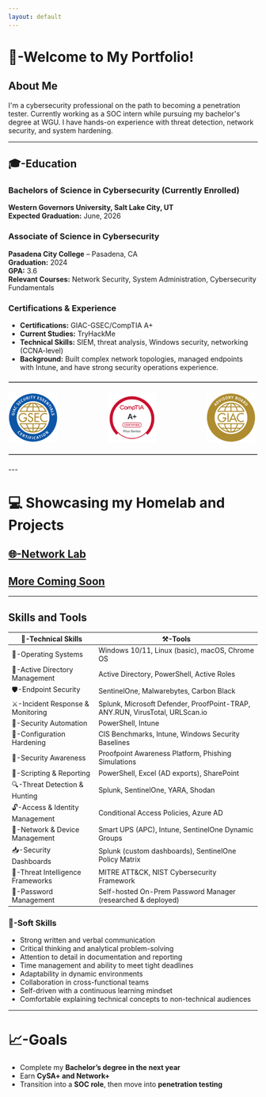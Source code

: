 ```yaml
---
layout: default
---
```


# 👋-Welcome to My Portfolio! 

## About Me  
I'm a cybersecurity professional on the path to becoming a penetration tester. Currently working as a SOC intern while pursuing my bachelor's degree at WGU. I have hands-on experience with threat detection, network security, and system hardening.

--- 

## 🎓-Education

### Bachelors of Science in Cybersecurity (Currently Enrolled)  
**Western Governors University, Salt Lake City, UT**  
**Expected Graduation:** June, 2026

### Associate of Science in Cybersecurity  
**Pasadena City College** – Pasadena, CA  
**Graduation:** 2024  
**GPA:** 3.6  
**Relevant Courses:** Network Security, System Administration, Cybersecurity Fundamentals

### Certifications & Experience  
- **Certifications:** GIAC-GSEC/CompTIA A+
- **Current Studies:** TryHackMe
- **Technical Skills:** SIEM, threat analysis, Windows security, networking (CCNA-level)  
- **Background:** Built complex network topologies, managed endpoints with Intune, and have strong security operations experience.

<hr style="border: 1px solid #ccc; margin: 20px 0;">

<div style="display: flex; gap: 100px;">
  <a href="https://www.credly.com/badges/eda603c2-8af8-485f-84f9-8b2901f35842/public_url">
    <img src="Assets/Certification/giac-security-essentials-certification-gsec.png" style="width: 100px; height:100px;">
  </a> <!-- Closing the first <a> tag -->
  
  <a href="https://www.credly.com/badges/fd9bc18e-5a51-48fb-baec-c11ca84ffdda/public_url">
    <img src="Assets/Certification/comptia-a-ce-certification.1.png" style="width: 100px; height:100px;">
  </a> <!-- Closing the second <a> tag -->

  <a href="https://www.credly.com/badges/aebdbd01-a8ef-4e2b-8746-93ecfe2f14ae/public_url">
    <img src="Assets/Certification/giac-advisory-board.1.png" style="width: 100px; height:100px;">   
  </a> <!-- Closing the third <a> tag -->
</div>

<hr style="border: 1px solid #ccc; margin: 20px 0;">
---

# 💻 Showcasing my Homelab and Projects
## [🌐-Network Lab](./projects/network-lab.html)
## [More Coming Soon]()

---

<h2>Skills and Tools</h2>

<table>
  <thead>
    <tr>
      <th>🤖-Technical Skills</th>
      <th>⚒️-Tools</th>
    </tr>
  </thead>
  <tbody>
    <tr>
      <td>🐧-Operating Systems</td>
      <td>Windows 10/11, Linux (basic), macOS, Chrome OS</td>
    </tr>
    <tr>
      <td>👥-Active Directory Management</td>
      <td>Active Directory, PowerShell, Active Roles</td>
    </tr>
    <tr>
      <td>🛡️-Endpoint Security</td>
      <td>SentinelOne, Malwarebytes, Carbon Black</td>
    </tr>
    <tr>
      <td>⚔️-Incident Response &amp; Monitoring</td>
      <td>Splunk, Microsoft Defender, ProofPoint-TRAP, ANY.RUN, VirusTotal, URLScan.io</td>
    </tr>
    <tr>
      <td>🚀-Security Automation</td>
      <td>PowerShell, Intune</td>
    </tr>
    <tr>
      <td>🧱-Configuration Hardening</td>
      <td>CIS Benchmarks, Intune, Windows Security Baselines</td>
    </tr>
    <tr>
      <td>📨-Security Awareness</td>
      <td>Proofpoint Awareness Platform, Phishing Simulations</td>
    </tr>
    <tr>
      <td>📃-Scripting &amp; Reporting</td>
      <td>PowerShell, Excel (AD exports), SharePoint</td>
    </tr>
    <tr>
      <td>🔍-Threat Detection &amp; Hunting</td>
      <td>Splunk, SentinelOne, YARA, Shodan</td>
    </tr>
    <tr>
      <td>🔓-Access &amp; Identity Management</td>
      <td>Conditional Access Policies, Azure AD</td>
    </tr>
    <tr>
      <td>📡-Network &amp; Device Management</td>
      <td>Smart UPS (APC), Intune, SentinelOne Dynamic Groups</td>
    </tr>
    <tr>
      <td>📥-Security Dashboards</td>
      <td>Splunk (custom dashboards), SentinelOne Policy Matrix</td>
    </tr>
    <tr>
      <td>🚩-Threat Intelligence Frameworks</td>
      <td>MITRE ATT&amp;CK, NIST Cybersecurity Framework</td>
    </tr>
    <tr>
      <td>🔐-Password Management</td>
      <td>Self-hosted On-Prem Password Manager (researched &amp; deployed)</td>
    </tr>
  </tbody>
</table>

### 🧠-Soft Skills

- Strong written and verbal communication
- Critical thinking and analytical problem-solving
- Attention to detail in documentation and reporting
- Time management and ability to meet tight deadlines
- Adaptability in dynamic environments
- Collaboration in cross-functional teams
- Self-driven with a continuous learning mindset
- Comfortable explaining technical concepts to non-technical audiences

---

# 📈-Goals  
- Complete my **Bachelor’s degree in the next year**  
- Earn **CySA+ and Network+**  
- Transition into a **SOC role**, then move into **penetration testing**

